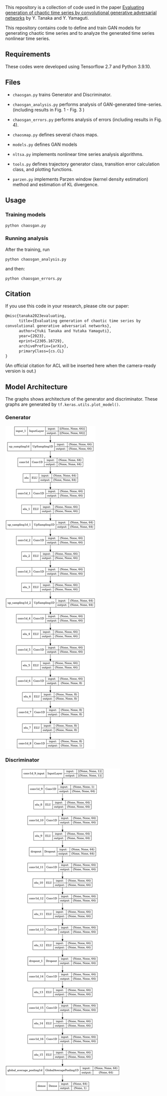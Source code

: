 

This repository is a collection of code used in the paper [Evaluating generation of chaotic time series by convolutional generative adversarial networks](https://arxiv.org/abs/2305.16729) by Y. Tanaka and Y. Yamaguti. 

This repository contains code to define and train GAN models for generating chaotic time series and to analyze the generated time series nonlinear time series.


## Requirements

These codes were developed using Tensorflow 2.7 and Python 3.9.10.

## Files

- `chaosgan.py` trains Generator and Discriminator.

- `chaosgan_analysis.py` performs analysis of GAN-generated time-series. (including results in Fig. 1 - Fig. 3 )

- `chaosgan_errors.py` performs analysis of errors (including results in Fig. 4).

- `chaosmap.py` defines several chaos maps.

- `models.py` defines GAN models

- `nltsa.py` implements nonlinear time series analysis algorithms.

- `tools.py` defines trajectory generator class, transition error calculation class, and plotting functions.

- `parzen.py` implements Parzen window (kernel density estimation) method and estimation of KL divergence.



## Usage

### Training models

```
python chaosgan.py
```

### Running analysis

After the training, run

```
python chaosgan_analysis.py
```

and then: 

```
python chaosgan_errors.py
```


## Citation

If you use this code in your research, please cite our paper:

```
@misc{tanaka2023evaluating,
      title={Evaluating generation of chaotic time series by convolutional generative adversarial networks}, 
      author={Yuki Tanaka and Yutaka Yamaguti},
      year={2023},
      eprint={2305.16729},
      archivePrefix={arXiv},
      primaryClass={cs.CL}
}
```
(An official citation for ACL will be inserted here when the camera-ready version is out.)

## Model Architecture


The graphs shows architecture of the generator and discriminator.
These graphs are generated by  `tf.keras.utils.plot_model()`.

### Generator
![generator graph](generator.png)

### Discriminator

![discriminator graph](discriminator.png)